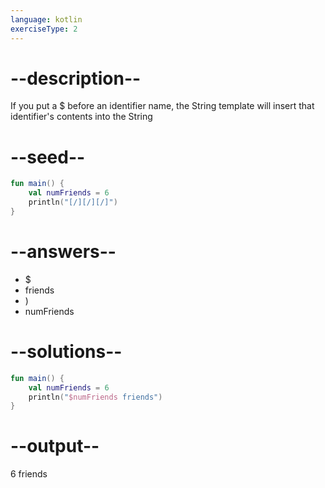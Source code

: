 ```yaml
---
language: kotlin
exerciseType: 2
---
```


# --description--

If you put a $ before an identifier name, the String template will insert that identifier's contents into the String

# --seed--

```kotlin
fun main() {
    val numFriends = 6
    println("[/][/][/]")
}
```

# --answers--

- $
-  friends
- )
- numFriends

# --solutions--

```kotlin
fun main() {
    val numFriends = 6
    println("$numFriends friends")
}
```

# --output--

6 friends
